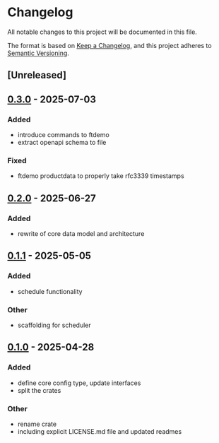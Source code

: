 # Changelog

All notable changes to this project will be documented in this file.

The format is based on [Keep a Changelog](https://keepachangelog.com/en/1.0.0/),
and this project adheres to [Semantic Versioning](https://semver.org/spec/v2.0.0.html).

## [Unreleased]

## [0.3.0](https://github.com/forward-market-design/flow-trading-service/compare/ftdemo-v0.2.0...ftdemo-v0.3.0) - 2025-07-03

### Added

- introduce commands to ftdemo
- extract openapi schema to file

### Fixed

- ftdemo productdata to properly take rfc3339 timestamps

## [0.2.0](https://github.com/forward-market-design/flow-trading-service/compare/ftdemo-v0.1.1...ftdemo-v0.2.0) - 2025-06-27

### Added

- rewrite of core data model and architecture

## [0.1.1](https://github.com/forward-market-design/flow-trading-service/compare/ftdemo-v0.1.0...ftdemo-v0.1.1) - 2025-05-05

### Added

- schedule functionality

### Other

- scaffolding for scheduler

## [0.1.0](https://github.com/forward-market-design/flow-trading-service/releases/tag/ftdemo-v0.1.0) - 2025-04-28

### Added

- define core config type, update interfaces
- split the crates

### Other

- rename crate
- including explicit LICENSE.md file and updated readmes
